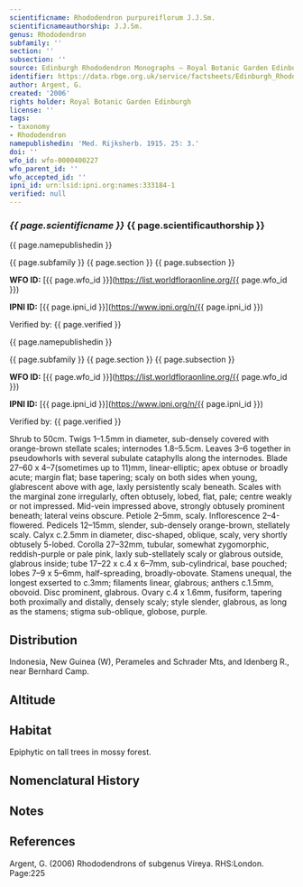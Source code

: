 ```yaml
---
scientificname: Rhododendron purpureiflorum J.J.Sm.
scientificnameauthorship: J.J.Sm.
genus: Rhododendron
subfamily: ''
section: ''
subsection: ''
source: Edinburgh Rhododendron Monographs – Royal Botanic Garden Edinburgh
identifier: https://data.rbge.org.uk/service/factsheets/Edinburgh_Rhododendron_Monographs.xhtml
author: Argent, G.
created: '2006'
rights holder: Royal Botanic Garden Edinburgh
license: ''
tags:
- taxonomy
- Rhododendron
namepublishedin: 'Med. Rijksherb. 1915. 25: 3.'
doi: ''
wfo_id: wfo-0000400227
wfo_parent_id: ''
wfo_accepted_id: ''
ipni_id: urn:lsid:ipni.org:names:333184-1
verified: null
---
```

### _{{ page.scientificname }}_ {{ page.scientificauthorship }}
 {{ page.namepublishedin }}

{{ page.subfamily }} {{ page.section }} {{ page.subsection }}

**WFO ID:** [{{ page.wfo_id }}](https://list.worldfloraonline.org/{{ page.wfo_id }})

**IPNI ID:** [{{ page.ipni_id }}](https://www.ipni.org/n/{{ page.ipni_id }})

Verified by: {{ page.verified }}

 {{ page.namepublishedin }}

{{ page.subfamily }} {{ page.section }} {{ page.subsection }}

**WFO ID:** [{{ page.wfo_id }}](https://list.worldfloraonline.org/{{ page.wfo_id }})

**IPNI ID:** [{{ page.ipni_id }}](https://www.ipni.org/n/{{ page.ipni_id }})

Verified by: {{ page.verified }}



Shrub to 50cm. Twigs 1–1.5mm in diameter, sub-densely covered with orange-brown stellate scales; internodes 1.8–5.5cm. Leaves 3–6 together in pseudowhorls with several subulate cataphylls along the internodes. Blade 27–60 x 4–7(sometimes up to 11)mm, linear-elliptic; apex obtuse or broadly acute; margin flat; base tapering; scaly on both sides when young, glabrescent above with age, laxly persistently scaly beneath. Scales with the marginal zone irregularly, often obtusely, lobed, flat, pale; centre weakly or not impressed. Mid-vein impressed above, strongly obtusely prominent beneath; lateral veins obscure. Petiole 2–5mm, scaly. Inflorescence 2–4-flowered. Pedicels 12–15mm, slender, sub-densely orange-brown, stellately scaly. Calyx c.2.5mm in diameter, disc-shaped, oblique, scaly, very shortly obtusely 5-lobed. Corolla 27–32mm, tubular, somewhat zygomorphic, reddish-purple or pale pink, laxly sub-stellately scaly or glabrous outside, glabrous inside; tube 17–22 x c.4 x 6–7mm, sub-cylindrical, base pouched; lobes 7–9 x 5–6mm, half-spreading, broadly-obovate. Stamens unequal, the longest exserted to c.3mm; filaments linear, glabrous; anthers c.1.5mm, obovoid. Disc prominent, glabrous. Ovary c.4 x 1.6mm, fusiform, tapering both proximally and distally, densely scaly; style slender, glabrous, as long as the stamens; stigma sub-oblique, globose, purple.

## Distribution
Indonesia, New Guinea (W), Perameles and Schrader Mts, and Idenberg R., near Bernhard Camp.

## Altitude


## Habitat
Epiphytic on tall trees in mossy forest.

## Nomenclatural History

                       
## Notes


## References

Argent, G. (2006) Rhododendrons of subgenus Vireya. RHS:London. Page:225
